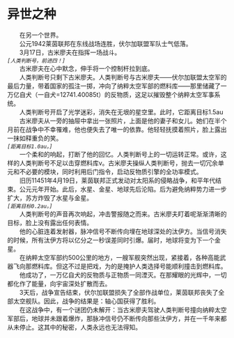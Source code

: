 # 异世之种
&emsp;&emsp;在另一个世界。  
&emsp;&emsp;公元1942莱茵联邦在东线战场连胜，伏尔加联盟军队士气低落。  
&emsp;&emsp;3月17日，古米廖夫在指挥一场战斗。  
*```[人类判断号，前进四！]```*  
&emsp;&emsp;古米廖夫在心中默念，伸手将一个控制杆拉到底。  
&emsp;&emsp;人类判断号只剩下古米廖夫。人类判断号与古米廖夫——伏尔加联盟太空军的最后力量，带着国家的孤注一掷，冲向了纳粹太空军部的燃料库——那里储藏了一万亿自犬（一自犬=12741.40085t）的反物质，这足以摧毁整个纳粹太空军事系统。  
&emsp;&emsp;人类判断号开启了光学迷彩，消失在无垠的星空里。此时，它距离目标1.5au  
&emsp;&emsp;古米廖夫从一旁的抽屉中拿出一张照片，上面是他的妻子和女儿。她们在半个月前在战争中不幸罹难，他也便失去了唯一的依靠。他轻轻抚摸着照片，脸上露出一抹如释重负的笑。  
*```[距离目标1.0au。]```*  
&emsp;&emsp;一个柔和的响起，打断了他的回忆。人类判断号上的一切运转正常。或许，这样的人类判断号不足以击穿燃料库v。古米廖夫操纵人类判断号，抛去一切冗余单元和不必要的模块，同时利用后门指令，启动反物质引擎的全功率模式。  
&emsp;&emsp;旧历11451年4月19日，莱茵联邦正式发动对太阳系的侵略战争，和平年代结束。公元元年开始。此后，水星、金星、地球先后沦陷。后为避免纳粹势力进一步扩大，苏方炸毁了水星与金星。  
*```[距离目标0.2au。]```*  
&emsp;&emsp;人类判断号的声音再次响起，冲击警报随之而来。古米廖夫盯着呢渐渐清晰的目标，脸上没有露出任何表情。  
&emsp;&emsp;他的心脏连着发射器，脉冲信号不断传向埋在地球深处的汰伊方。当信号消失的时候，所有汰伊方将以亿分之一秒误差同时引爆。届时，地球将变为下一个金星。  
&emsp;&emsp;在纳粹太空军部约500公里的地方，一艘军舰突然出现，紧接着，各种高能武器飞向那燃料库。但这不过是把戏，为的是掩护人类选择号能顺利撞击到燃料库。  
&emsp;&emsp;他成功了，一万亿自犬的反物质与正物质一同湮灭。在那耀眼的光辉中，一切都化作了能量，向宇宙深处扩散而去。  
&emsp;&emsp;3天后，战争宣告结束，伏尔加联盟损失了全部作战单位，莱茵联邦丧失了全部太空舰队。因此，战争的结果是：轴心国获得了胜利。  
&emsp;&emsp;在这战争中，有一个谜团仍未解开：当古米廖夫驾驶人类判断号撞向纳粹太空军部后，地球并未跟着爆炸，那脉冲信号仍不断传向那些汰伊方，并在一千年来都从未停止。这其中的秘密，人类永远也无法得知。  
